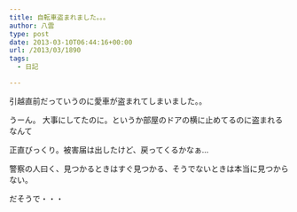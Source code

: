 ```yaml
---
title: 自転車盗まれました。。。
author: 八雲
type: post
date: 2013-03-10T06:44:16+00:00
url: /2013/03/1890
tags:
  - 日記

---
```

引越直前だっていうのに愛車が盗まれてしまいました。。
  
うーん。 大事にしてたのに。というか部屋のドアの横に止めてるのに盗まれるなんて
  
正直びっくり。被害届は出したけど、戻ってくるかなぁ…
  
警察の人曰く、見つかるときはすぐ見つかる、そうでないときは本当に見つからない。
  
だそうで・・・
